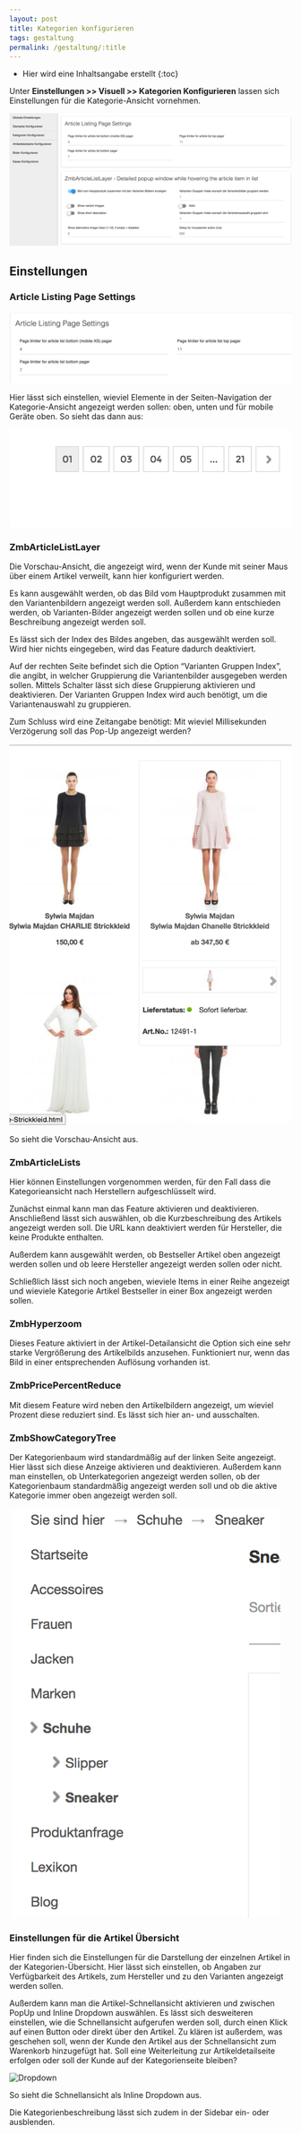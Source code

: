```yaml
---
layout: post
title: Kategorien konfigurieren
tags: gestaltung
permalink: /gestaltung/:title
---
```



+ Hier wird eine Inhaltsangabe erstellt
{:toc}


Unter **Einstellungen >> Visuell >> Kategorien Konfigurieren** lassen sich Einstellungen für die Kategorie-Ansicht vornehmen.


![Kategorien]


## Einstellungen


### Article Listing Page Settings


![Listing-Page]


Hier lässt sich einstellen, wieviel Elemente in der Seiten-Navigation der Kategorie-Ansicht angezeigt werden sollen: oben, unten und für mobile Geräte oben. So sieht das dann aus:


![Elements]




### ZmbArticleListLayer


Die Vorschau-Ansicht, die angezeigt wird, wenn der Kunde mit seiner Maus über einem Artikel verweilt, kann hier konfiguriert werden.


Es kann ausgewählt werden, ob das Bild vom Hauptprodukt zusammen mit den Variantenbildern angezeigt werden soll. Außerdem kann entschieden werden, ob Varianten-Bilder angezeigt werden sollen und ob eine kurze Beschreibung angezeigt werden soll.


Es lässt sich der Index des Bildes angeben, das ausgewählt werden soll. Wird hier nichts eingegeben, wird das Feature dadurch deaktiviert. 


Auf der rechten Seite befindet sich die Option “Varianten Gruppen Index”, die angibt, in welcher Gruppierung die Variantenbilder ausgegeben werden sollen. Mittels Schalter lässt sich diese Gruppierung aktivieren und deaktivieren. Der Varianten Gruppen Index wird auch benötigt, um die Variantenauswahl zu gruppieren.


Zum Schluss wird eine Zeitangabe benötigt: Mit wieviel Millisekunden Verzögerung soll das Pop-Up angezeigt werden? 


![Popup]


So sieht die Vorschau-Ansicht aus.


### ZmbArticleLists


Hier können Einstellungen vorgenommen werden, für den Fall dass die Kategorieansicht nach Herstellern aufgeschlüsselt wird. 


Zunächst einmal kann man das Feature aktivieren und deaktivieren. Anschließend lässt sich auswählen, ob die Kurzbeschreibung des Artikels angezeigt werden soll. Die URL kann deaktiviert werden für Hersteller, die keine Produkte enthalten. 


Außerdem kann ausgewählt werden, ob Bestseller Artikel oben angezeigt werden sollen und ob leere Hersteller angezeigt werden sollen oder nicht.


Schließlich lässt sich noch angeben, wieviele Items in einer Reihe angezeigt und wieviele Kategorie Artikel Bestseller in einer Box angezeigt werden sollen.


### ZmbHyperzoom


Dieses Feature aktiviert in der Artikel-Detailansicht die Option sich eine sehr starke Vergrößerung des Artikelbilds anzusehen. Funktioniert nur, wenn das Bild in einer entsprechenden Auflösung vorhanden ist.


### ZmbPricePercentReduce


Mit diesem Feature wird neben den Artikelbildern angezeigt, um wieviel Prozent diese reduziert sind. Es lässt sich hier an- und ausschalten.


### ZmbShowCategoryTree


Der Kategorienbaum wird standardmäßig auf der linken Seite angezeigt. Hier lässt sich diese Anzeige aktivieren und deaktivieren. Außerdem kann man einstellen, ob Unterkategorien angezeigt werden sollen, ob der Kategorienbaum standardmäßig angezeigt werden soll und ob die aktive Kategorie immer oben angezeigt werden soll.


![Katbaum]


### Einstellungen für die Artikel Übersicht


Hier finden sich die Einstellungen für die Darstellung der einzelnen Artikel in der Kategorien-Übersicht. Hier lässt sich einstellen, ob Angaben zur Verfügbarkeit des Artikels, zum Hersteller und zu den Varianten angezeigt werden sollen. 


Außerdem kann man die Artikel-Schnellansicht aktivieren und zwischen PopUp und Inline Dropdown auswählen. Es lässt sich desweiteren einstellen, wie die Schnellansicht aufgerufen werden soll, durch einen Klick auf einen Button oder direkt über den Artikel. Zu klären ist außerdem, was geschehen soll, wenn der Kunde den Artikel aus der Schnellansicht zum Warenkorb hinzugefügt hat. Soll eine Weiterleitung zur Artikeldetailseite erfolgen oder soll der Kunde auf der Kategorienseite bleiben?


![Dropdown]


So sieht die Schnellansicht als Inline Dropdown aus.


Die Kategorienbeschreibung lässt sich zudem in der Sidebar ein- oder ausblenden. 


[Kategorien]: /img/Kategorien.png
[Listing-Page]: /img/Listing-Page.png
[Elements]: /img/Elements.png
[Popup]: /img/Popup.png
[Katbaum]: /img/Katbaum.png
[Dropdown]: /img/Dropdown.png
